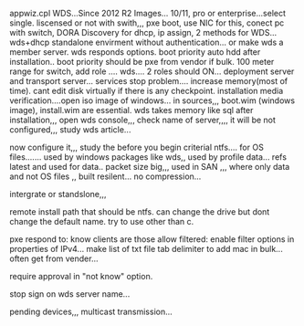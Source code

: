 appwiz.cpl
WDS...Since 2012 R2
Images... 10/11, pro or enterprise...select single. liscensed or not
with swith,,, pxe boot, use NIC for this, 
conect pc with switch, DORA Discovery for dhcp, ip assign, 
2 methods for WDS... wds+dhcp standalone envirment without authentication... or make wds a member server.
wds responds options.
boot priority auto hdd after installation..
boot priority should be pxe from vendor if bulk.
100 meter range for switch,
add role .... wds.... 2 roles should ON... deployment server and transport server...
services stop problem.... increase memory(most of time).
cant edit disk virtually if there is any checkpoint.
installation media verification....open iso image of windows... in sources,,, boot.wim (windows image), install.wim are essential.
wds takes memory like sql
after installation,,, open wds console,,, check name of server,,,, it will be not configured,,, 
study wds article...

now configure it,,, 
study the before you begin criterial 
ntfs.... for OS files....... used by windows packages like wds,, used by profile data...
refs latest and used for data.. packet size big,,, used in SAN ,,, where only data and not OS files ,, built resilent... no compression... 

intergrate or standslone,,, 

remote install path that should be ntfs. can change the drive but dont change the default name.
try to use other than c.

pxe respond to: 
know clients are those allow filtered: enable filter options in properties of IPv4... make list of txt file tab delimiter to add mac in bulk... often get from vender... 

require approval in "not know" option.

stop sign on wds server name... 

pending devices,,, multicast transmission...







